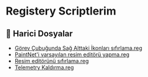 # Registery Scriptlerim

<!--Index-->

## 📂 Harici Dosyalar

- [Görev Çubuğunda Sağ Alttaki İkonları sıfırlama.reg](https://github.com//yedhrab/YBilgiler/raw/master/G%C3%B6rev%20%C3%87ubu%C4%9Funda%20Sa%C4%9F%20Alttaki%20%C4%B0konlar%C4%B1%20s%C4%B1f%C4%B1rlama.reg)
- [PaintNet'i varsayılan resim editörü yapma.reg](https://github.com//yedhrab/YBilgiler/raw/master/PaintNet%27i%20varsay%C4%B1lan%20resim%20edit%C3%B6r%C3%BC%20yapma.reg)
- [Resim editörünü sıfırlama.reg](https://github.com//yedhrab/YBilgiler/raw/master/Resim%20edit%C3%B6r%C3%BCn%C3%BC%20s%C4%B1f%C4%B1rlama.reg)
- [Telemetry Kaldırma.reg](https://github.com//yedhrab/YBilgiler/raw/master/Telemetry%20Kald%C4%B1rma.reg)

<!--Index-->
